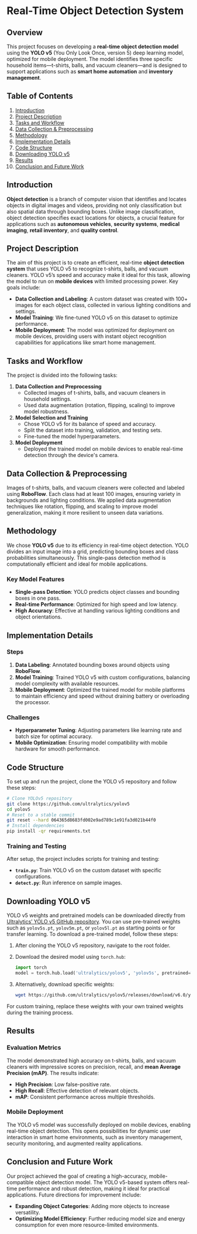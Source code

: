 # Real-Time Object Detection System

## Overview

This project focuses on developing a **real-time object detection model** using the **YOLO v5** (You Only Look Once, version 5) deep learning model, optimized for mobile deployment. The model identifies three specific household items—t-shirts, balls, and vacuum cleaners—and is designed to support applications such as **smart home automation** and **inventory management**.

## Table of Contents

1. [Introduction](#introduction)
2. [Project Description](#project-description)
3. [Tasks and Workflow](#tasks-and-workflow)
4. [Data Collection & Preprocessing](#data-collection--preprocessing)
5. [Methodology](#methodology)
6. [Implementation Details](#implementation-details)
7. [Code Structure](#code-structure)
8. [Downloading YOLO v5](#downloading-yolo-v5)
9. [Results](#results)
10. [Conclusion and Future Work](#conclusion-and-future-work)

## Introduction

**Object detection** is a branch of computer vision that identifies and locates objects in digital images and videos, providing not only classification but also spatial data through bounding boxes. Unlike image classification, object detection specifies exact locations for objects, a crucial feature for applications such as **autonomous vehicles**, **security systems**, **medical imaging**, **retail inventory**, and **quality control**.

## Project Description

The aim of this project is to create an efficient, real-time **object detection system** that uses YOLO v5 to recognize t-shirts, balls, and vacuum cleaners. YOLO v5’s speed and accuracy make it ideal for this task, allowing the model to run on **mobile devices** with limited processing power. Key goals include:

- **Data Collection and Labeling**: A custom dataset was created with 100+ images for each object class, collected in various lighting conditions and settings.
- **Model Training**: We fine-tuned YOLO v5 on this dataset to optimize performance.
- **Mobile Deployment**: The model was optimized for deployment on mobile devices, providing users with instant object recognition capabilities for applications like smart home management.

## Tasks and Workflow

The project is divided into the following tasks:

1. **Data Collection and Preprocessing**
   - Collected images of t-shirts, balls, and vacuum cleaners in household settings.
   - Used data augmentation (rotation, flipping, scaling) to improve model robustness.
2. **Model Selection and Training**
   - Chose YOLO v5 for its balance of speed and accuracy.
   - Split the dataset into training, validation, and testing sets.
   - Fine-tuned the model hyperparameters.
3. **Model Deployment**
   - Deployed the trained model on mobile devices to enable real-time detection through the device's camera.

## Data Collection & Preprocessing

Images of t-shirts, balls, and vacuum cleaners were collected and labeled using **RoboFlow**. Each class had at least 100 images, ensuring variety in backgrounds and lighting conditions. We applied data augmentation techniques like rotation, flipping, and scaling to improve model generalization, making it more resilient to unseen data variations.

## Methodology

We chose **YOLO v5** due to its efficiency in real-time object detection. YOLO divides an input image into a grid, predicting bounding boxes and class probabilities simultaneously. This single-pass detection method is computationally efficient and ideal for mobile applications.

### Key Model Features
- **Single-pass Detection**: YOLO predicts object classes and bounding boxes in one pass.
- **Real-time Performance**: Optimized for high speed and low latency.
- **High Accuracy**: Effective at handling various lighting conditions and object orientations.

## Implementation Details

### Steps
1. **Data Labeling**: Annotated bounding boxes around objects using **RoboFlow**.
2. **Model Training**: Trained YOLO v5 with custom configurations, balancing model complexity with available resources.
3. **Mobile Deployment**: Optimized the trained model for mobile platforms to maintain efficiency and speed without draining battery or overloading the processor.

### Challenges
- **Hyperparameter Tuning**: Adjusting parameters like learning rate and batch size for optimal accuracy.
- **Mobile Optimization**: Ensuring model compatibility with mobile hardware for smooth performance.

## Code Structure

To set up and run the project, clone the YOLO v5 repository and follow these steps:

```bash
# Clone YOLOv5 repository
git clone https://github.com/ultralytics/yolov5
cd yolov5
# Reset to a stable commit
git reset --hard 064365d8683fd002e9ad789c1e91fa3d021b44f0
# Install dependencies
pip install -qr requirements.txt
```

### Training and Testing
After setup, the project includes scripts for training and testing:

- **`train.py`**: Train YOLO v5 on the custom dataset with specific configurations.
- **`detect.py`**: Run inference on sample images.

## Downloading YOLO v5

YOLO v5 weights and pretrained models can be downloaded directly from [Ultralytics’ YOLO v5 GitHub repository](https://github.com/ultralytics/yolov5). You can use pre-trained weights such as `yolov5s.pt`, `yolov5m.pt`, or `yolov5l.pt` as starting points or for transfer learning. To download a pre-trained model, follow these steps:

1. After cloning the YOLO v5 repository, navigate to the root folder.
2. Download the desired model using `torch.hub`:

    ```python
    import torch
    model = torch.hub.load('ultralytics/yolov5', 'yolov5s', pretrained=True)
    ```

3. Alternatively, download specific weights:

    ```bash
    wget https://github.com/ultralytics/yolov5/releases/download/v6.0/yolov5s.pt
    ```

For custom training, replace these weights with your own trained weights during the training process.

## Results

### Evaluation Metrics
The model demonstrated high accuracy on t-shirts, balls, and vacuum cleaners with impressive scores on precision, recall, and **mean Average Precision (mAP)**. The results indicate:
- **High Precision**: Low false-positive rate.
- **High Recall**: Effective detection of relevant objects.
- **mAP**: Consistent performance across multiple thresholds.

### Mobile Deployment
The YOLO v5 model was successfully deployed on mobile devices, enabling real-time object detection. This opens possibilities for dynamic user interaction in smart home environments, such as inventory management, security monitoring, and augmented reality applications.

## Conclusion and Future Work

Our project achieved the goal of creating a high-accuracy, mobile-compatible object detection model. The YOLO v5-based system offers real-time performance and robust detection, making it ideal for practical applications. Future directions for improvement include:

- **Expanding Object Categories**: Adding more objects to increase versatility.
- **Optimizing Model Efficiency**: Further reducing model size and energy consumption for even more resource-limited environments.
